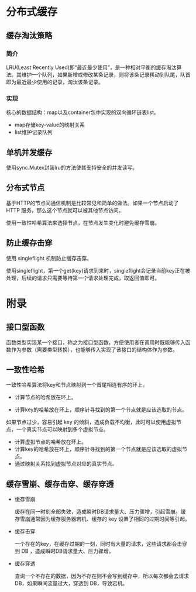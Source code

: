 # 分布式缓存



## 缓存淘汰策略



### 简介

LRU(Least Recently Used)即“最近最少使用”，是一种相对平衡的缓存淘汰算法。其维护一个队列，如果新增或修改某条记录，则将该条记录移动到队尾，队首即为最近最少使用的记录，淘汰该条记录。



### 实现

核心的数据结构：map以及container包中实现的双向循环链表list。

+ map存储key-value的映射关系
+ list维护记录队列



## 单机并发缓存

使用sync.Mutex封装lru的方法使其支持安全的并发读写。



## 分布式节点

基于HTTP的节点间通信机制是比较常见和简单的做法。如果一个节点启动了 HTTP 服务，那么这个节点就可以被其他节点访问。

使用一致性哈希算法来选择节点，在节点发生变化时避免缓存雪崩。



## 防止缓存击穿

使用 singleflight 机制防止缓存击穿。

使用singleflight，第一个get(key)请求到来时，singleflight会记录当前key正在被处理，后续的请求只需要等待第一个请求处理完成，取返回值即可。



# 附录



## 接口型函数

函数类型实现某一个接口，称之为接口型函数，方便使用者在调用时既能够传入函数作为参数（需要类型转换），也能够传入实现了该接口的结构体作为参数。



## 一致性哈希

一致性哈希算法将key和节点映射到一个首尾相连有序的环上。

+ 计算节点的哈希放在环上。

+ 计算key的哈希放在环上，顺序针寻找到的第一个节点就是应该选取的节点。

  

如果节点过少，容易引起 key 的倾斜，造成负载不均衡，此时可以使用虚拟节点，一个真实节点可以映射到多个虚拟节点。

+ 计算虚拟节点的哈希放在环上。
+ 计算key的哈希放在环上，顺序针寻找到的第一个节点就是应该选取的虚拟节点。
+ 通过映射关系找到虚拟节点对应的真实节点。



## 缓存雪崩、缓存击穿、缓存穿透

+ 缓存雪崩

  缓存在同一时刻全部失效，造成瞬时DB请求量大、压力骤增，引起雪崩。缓存雪崩通常因为缓存服务器宕机、缓存的 key 设置了相同的过期时间等引起。

  

+ 缓存击穿

  一个存在的key，在缓存过期的一刻，同时有大量的请求，这些请求都会击穿到 DB ，造成瞬时DB请求量大、压力骤增。

  

+ 缓存穿透

  查询一个不存在的数据，因为不存在则不会写到缓存中，所以每次都会去请求 DB，如果瞬间流量过大，穿透到 DB，导致宕机。